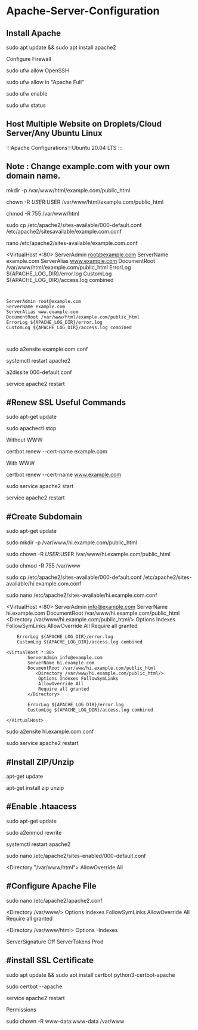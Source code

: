 # Apache-Server-Configuration
Install Apache
---------------------------------------------------------
sudo apt update && sudo apt install apache2

Configure Firewall

sudo ufw allow OpenSSH


sudo ufw allow in "Apache Full"


sudo ufw enable


sudo ufw status


Host Multiple Website on Droplets/Cloud Server/Any Ubuntu Linux
---------------------------------------------------------
:::Apache Configurations:::Ubuntu 20.04 LTS :::

Note : Change example.com with your own domain name.
------------------------------------------------------------------
mkdir -p /var/www/html/example.com/public_html

chown -R $USER:$USER /var/www/html/example.com/public_html

chmod -R 755 /var/www/html

sudo cp /etc/apache2/sites-available/000-default.conf /etc/apache2/sitesavailable/example.com.conf

nano /etc/apache2/sites-available/example.com.conf


<VirtualHost *:80>
ServerAdmin root@example.com
ServerName example.com
ServerAlias www.example.com
DocumentRoot /var/www/html/example.com/public_html
ErrorLog ${APACHE_LOG_DIR}/error.log
CustomLog ${APACHE_LOG_DIR}/access.log combined
</VirtualHost>

<Code>
	<VirtualHost *:80>
ServerAdmin root@example.com
ServerName example.com
ServerAlias www.example.com
DocumentRoot /var/www/html/example.com/public_html
ErrorLog ${APACHE_LOG_DIR}/error.log
CustomLog ${APACHE_LOG_DIR}/access.log combined
</VirtualHost>

</Code>

sudo a2ensite example.com.conf

systemctl restart apache2

a2dissite 000-default.conf

service apache2 restart

 

#Renew SSL Useful Commands
---------------------------------------------------------
sudo apt-get update


sudo apachectl stop

Without WWW

certbot renew --cert-name example.com 

With WWW

certbot renew --cert-name www.example.com 


sudo service apache2 start


service apache2 restart



#Create Subdomain
---------------------------------------------------------
sudo apt-get update

sudo mkdir -p /var/www/hi.example.com/public_html

sudo chown -R $USER:$USER /var/www/hi.example.com/public_html

sudo chmod -R 755 /var/www


sudo cp /etc/apache2/sites-available/000-default.conf /etc/apache2/sites-available/hi.example.com.conf


sudo nano /etc/apache2/sites-available/hi.example.com.conf


<VirtualHost *:80>
        ServerAdmin info@example.com
        ServerName hi.example.com
        DocumentRoot /var/www/hi.example.com/public_html
           <Directory /var/www/hi.example.com/public_html/>
            Options Indexes FollowSymLinks
            AllowOverride All
            Require all granted
        </Directory>

        ErrorLog ${APACHE_LOG_DIR}/error.log
        CustomLog ${APACHE_LOG_DIR}/access.log combined

</VirtualHost>


```
<VirtualHost *:80>
        ServerAdmin info@example.com
        ServerName hi.example.com
        DocumentRoot /var/www/hi.example.com/public_html
           <Directory /var/www/hi.example.com/public_html/>
            Options Indexes FollowSymLinks
            AllowOverride All
            Require all granted
        </Directory>

        ErrorLog ${APACHE_LOG_DIR}/error.log
        CustomLog ${APACHE_LOG_DIR}/access.log combined

</VirtualHost>

```


sudo a2ensite hi.example.com.conf


sudo service apache2 restart



#Install ZIP/Unzip
---------------------------------------------------------
apt-get update


apt-get install zip unzip

#Enable .htaacess
---------------------------------------------------------
sudo apt-get update


sudo a2enmod rewrite


systemctl restart apache2


sudo nano /etc/apache2/sites-enabled/000-default.conf


<Directory "/var/www/html">
  AllowOverride All
</Directory>

#Configure Apache File
---------------------------------------------------------
sudo nano /etc/apache2/apache2.conf


<Directory /var/www/>
    Options Indexes FollowSymLinks
    AllowOverride All
    Require all granted
 </Directory>


 <Directory /var/www/html>
    Options -Indexes
 </Directory>


 ServerSignature Off
 ServerTokens Prod

#install SSL Certificate
---------------------------------------------------------
sudo apt update && sudo apt install certbot python3-certbot-apache


sudo certbot --apache


service apache2 restart

Permissions

sudo chown -R www-data:www-data /var/www

